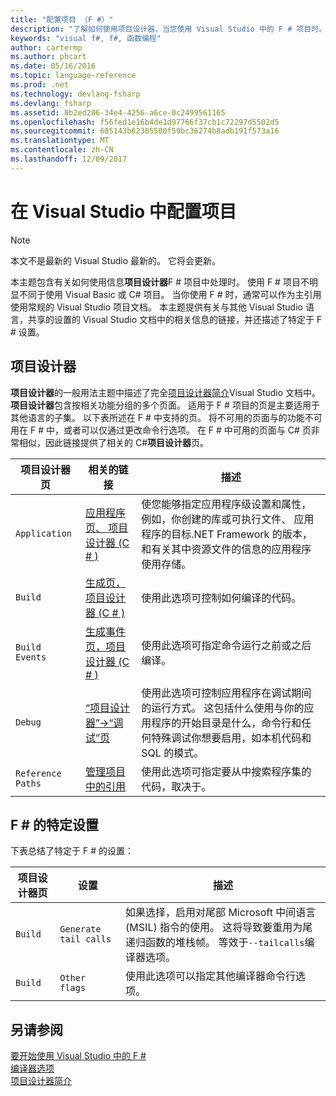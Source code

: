 ```yaml
---
title: "配置项目 （F #）"
description: "了解如何使用项目设计器，当您使用 Visual Studio 中的 F # 项目时。"
keywords: "visual f#, f#, 函数编程"
author: cartermp
ms.author: phcart
ms.date: 05/16/2016
ms.topic: language-reference
ms.prod: .net
ms.technology: devlang-fsharp
ms.devlang: fsharp
ms.assetid: 8b2ed206-34e4-4256-a6ce-0c2499561165
ms.openlocfilehash: f56fed1e16b4de1d97766f37cb1c72297d5502d5
ms.sourcegitcommit: 685143b62385500f59bc36274b8adb191f573a16
ms.translationtype: MT
ms.contentlocale: zh-CN
ms.lasthandoff: 12/09/2017
---
```

# <a name="configuring-projects-in-visual-studio"></a>在 Visual Studio 中配置项目

> [!NOTE]
本文不是最新的 Visual Studio 最新的。  它将会更新。

本主题包含有关如何使用信息**项目设计器**F # 项目中处理时。 使用 F # 项目不明显不同于使用 Visual Basic 或 C# 项目。 当你使用 F # 时，通常可以作为主引用使用常规的 Visual Studio 项目文档。 本主题提供有关与其他 Visual Studio 语言，共享的设置的 Visual Studio 文档中的相关信息的链接，并还描述了特定于 F # 设置。

## <a name="project-designer"></a>项目设计器
**项目设计器**的一般用法主题中描述了完全[项目设计器简介](https://msdn.microsoft.com/library/898dd854-c98d-430c-ba1b-a913ce3c73d7)Visual Studio 文档中。 **项目设计器**包含按相关功能分组的多个页面。 适用于 F # 项目的页是主要适用于其他语言的子集。 以下表所述在 F # 中支持的页。 将不可用的页面与的功能不可用在 F # 中，或者可以仅通过更改命令行选项。 在 F # 中可用的页面与 C# 页非常相似，因此链接提供了相关的 C#**项目设计器**页。

|项目设计器页|相关的链接|描述|
|---------------------|-------------|-----------|
|`Application`|[应用程序页、 项目设计器 &#40;C &#35; &#41;](https://msdn.microsoft.com/library/ms247046.aspx)|使您能够指定应用程序级设置和属性，例如，你创建的库或可执行文件、 应用程序的目标.NET Framework 的版本，和有关其中资源文件的信息的应用程序使用存储。|
|`Build`|[生成页，项目设计器 &#40;C &#35; &#41;](https://msdn.microsoft.com/library/kb4wyys2.aspx)|使用此选项可控制如何编译的代码。|
|`Build Events`|[生成事件页，项目设计器 &#40;C &#35; &#41;](https://msdn.microsoft.com/library/kb4wyys2.aspx)|使用此选项可指定命令运行之前或之后编译。|
|`Debug`|[“项目设计器”->“调试”页](https://msdn.microsoft.com/library/2wcdezs5.aspx)|使用此选项可控制应用程序在调试期间的运行方式。 这包括什么使用与你的应用程序的开始目录是什么，命令行和任何特殊调试你想要启用，如本机代码和 SQL 的模式。|
|`Reference Paths`|[管理项目中的引用](/visualstudio/ide/managing-references-in-a-project)|使用此选项可指定要从中搜索程序集的代码，取决于。|

## <a name="f-specific-settings"></a>F # 的特定设置
下表总结了特定于 F # 的设置：

|项目设计器页|设置|描述|
|---------------------|-------|-----------|
|`Build`|`Generate tail calls`|如果选择，启用对尾部 Microsoft 中间语言 (MSIL) 指令的使用。 这将导致要重用为尾递归函数的堆栈帧。 等效于`--tailcalls`编译器选项。|
|`Build`|`Other flags`|使用此选项可以指定其他编译器命令行选项。|

## <a name="see-also"></a>另请参阅
 [要开始使用 Visual Studio 中的 F #](../get-started/get-started-visual-studio.md)  
 [编译器选项](../language-reference/compiler-options.md)  
 [项目设计器简介](https://msdn.microsoft.com/library/898dd854-c98d-430c-ba1b-a913ce3c73d7(v=vs.100))
